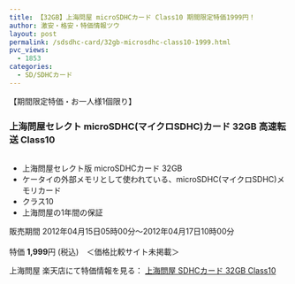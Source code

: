 ```yaml
---
title: 【32GB】上海問屋 microSDHCカード Class10 期間限定特価1999円！
author: 激安・格安・特価情報ツウ
layout: post
permalink: /sdsdhc-card/32gb-microsdhc-class10-1999.html
pvc_views:
  - 1853
categories:
  - SD/SDHCカード
---
```

【期間限定特価・お一人様1個限り】  


### 上海問屋セレクト microSDHC(マイクロSDHC)カード 32GB 高速転送 Class10

<div class="img-bg2 img_L">
  <a href="http://hb.afl.rakuten.co.jp/hgc/032ab3e9.5b793415.039e5bec.4fa1c071/?pc=http%3a%2f%2fitem.rakuten.co.jp%2fdonya%2f66988-ss%2f%3fscid%3daf_ich_link_img&#038;m=http%3a%2f%2fm.rakuten.co.jp%2fdonya%2fi%2f10923779%2f" target="_blank"><img src="http://hbb.afl.rakuten.co.jp/hgb/?pc=http%3a%2f%2fthumbnail.image.rakuten.co.jp%2f%400_mall%2fdonya%2fcabinet%2fflashitem3%2f66988s-1.jpg%3f_ex%3d128x128&#038;m=http%3a%2f%2fthumbnail.image.rakuten.co.jp%2f%400_mall%2fdonya%2fcabinet%2fflashitem3%2f66988s-1.jpg" border="0" title="" alt="" /></a>
</div>

<!--more-->

  * 上海問屋セレクト版 microSDHCカード 32GB
  * ケータイの外部メモリとして使われている、microSDHC(マイクロSDHC)メモリカード
  * クラス10
  * 上海問屋の1年間の保証

販売期間 2012年04月15日05時00分～2012年04月17日10時00分  
<br clear="all" />特価 <span class="tokka-price"><strong>1,999</strong></span>円 (税込)　＜価格比較サイト未掲載＞

上海問屋 楽天店にて特価情報を見る： <a href="http://hb.afl.rakuten.co.jp/hgc/032ab3e9.5b793415.039e5bec.4fa1c071/?pc=http%3a%2f%2fitem.rakuten.co.jp%2fdonya%2f66988-ss%2f%3fscid%3daf_ich_link_img&#038;m=http%3a%2f%2fm.rakuten.co.jp%2fdonya%2fi%2f10923779%2f" target="_blank"><span class="fs150p">上海問屋 SDHCカード 32GB Class10</span></a>